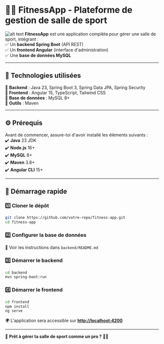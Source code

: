 # 🏋️‍♂️ **FitnessApp - Plateforme de gestion de salle de sport**  

![alt text](https://img.freepik.com/psd-gratuit/modele-banniere-fitness-gym-design-plat_23-2149541486.jpg?t=st%3D1696653866~exp%3D1696654466~hmac%3D0024cbe5720ef03ab0cd083a447568686cef1d24a00c230c69bb652ea2fb20a8&w=1800)
**FitnessApp** est une application complète pour gérer une salle de sport, intégrant :  
✅ Un **backend Spring Boot** (API REST)  
✅ Un **frontend Angular** (interface d'administration)  
✅ Une **base de données MySQL**  

---  

## 🚀 **Technologies utilisées**  
🔹 **Backend** : Java 23, Spring Boot 3, Spring Data JPA, Spring Security  
🔹 **Frontend** : Angular 15, TypeScript, Tailwind CSS  
🔹 **Base de données** : MySQL 8+  
🔹 **Outils** : Maven  

---  

## ⚙️ **Prérequis**  
Avant de commencer, assure-toi d'avoir installé les éléments suivants :  
✔️ **Java** 23 JDK  
✔️ **Node.js** 16+  
✔️ **MySQL** 8+  
✔️ **Maven** 3.8+  
✔️ **Angular CLI** 15+  

---  

## 🚀 **Démarrage rapide**  

### 1️⃣ Cloner le dépôt  
```bash
git clone https://github.com/votre-repo/fitness-app.git
cd fitness-app
```  

### 2️⃣ Configurer la base de données  
📌 Voir les instructions dans `backend/README.md`  

### 3️⃣ Démarrer le backend  
```bash
cd backend
mvn spring-boot:run
```  

### 4️⃣ Démarrer le frontend  
```bash
cd frontend
npm install
ng serve
```  
🌍 L'application sera accessible sur **[http://localhost:4200](http://localhost:4200)**  

---

💪 **Prêt à gérer ta salle de sport comme un pro ?** 🚀🔥
